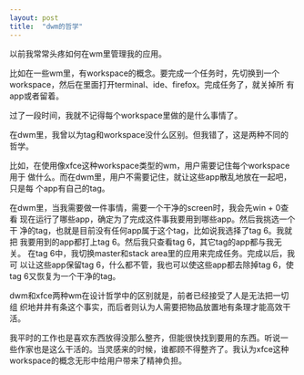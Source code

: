 ```yaml
---
layout: post
title:  "dwm的哲学"
---
```


以前我常常头疼如何在wm里管理我的应用。

比如在一些wm里，有workspace的概念。要完成一个任务时，先切换到一个
workspace，然后在里面打开terminal、ide、firefox。完成任务了，就关掉所
有app或者留着。

过了一段时间，我就不记得每个workspace里做的是什么事情了。

在dwm里，我曾以为tag和workspace没什么区别。但我错了，这是两种不同的哲学。

比如，在使用像xfce这种workspace类型的wm，用户需要记住每个workspace用于
做什么。而在dwm里，用户不需要记住，就让这些app散乱地放在一起吧，只是每
个app有自己的tag。

在dwm里，当我需要做一件事情，需要一个干净的screen时，我会先win + 0查看
现在运行了哪些app，确定为了完成这件事我要用到哪些app。然后我挑选一个干
净的tag，也就是目前没有任何app属于这个tag，比如说我选择了tag 6。我就把
我要用到的app都打上tag 6。然后我只查看tag 6，其它tag的app都与我无关。
在tag 6中，我切换master和stack area里的应用来完成任务。完成以后，我可
以让这些app保留tag 6，什么都不管，我也可以使这些app都去除掉tag 6，使
tag 6又恢复为一个干净的tag。

dwm和xfce两种wm在设计哲学中的区别就是，前者已经接受了人是无法把一切组
织地井井有条这个事实，而后者则认为人需要把物品放置地有条理才能高效干活。

我平时的工作也是喜欢东西放得没那么整齐，但能很快找到要用的东西。听说一
些作家也是这么干活的。当灵感来的时候，谁都顾不得整齐了。我认为xfce这种
workspace的概念无形中给用户带来了精神负担。
